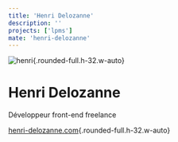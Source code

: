 ```yaml
---
title: 'Henri Delozanne'
description: ''
projects: ['lpms']
mate: 'henri-delozanne'
---
```


![henri](/assets/images/team/henri-delozanne/profile.jpeg){.rounded-full.h-32.w-auto}
# Henri Delozanne

Développeur front-end freelance

[henri-delozanne.com]('https://www.henri-delozanne.com'){.rounded-full.h-32.w-auto}